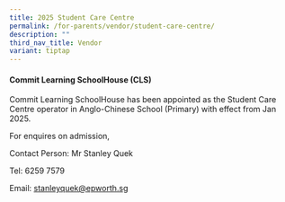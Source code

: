 ```yaml
---
title: 2025 Student Care Centre
permalink: /for-parents/vendor/student-care-centre/
description: ""
third_nav_title: Vendor
variant: tiptap
---
```

<h4>Commit Learning SchoolHouse (CLS)</h4>
<p>Commit Learning SchoolHouse has been appointed as the Student Care Centre
operator in Anglo-Chinese School (Primary) with effect from Jan 2025.</p>
<p></p>
<p>For enquires on admission,</p>
<p>Contact Person: Mr Stanley Quek</p>
<p>Tel: 6259 7579</p>
<p>Email: <a href="mailto:stanleyquek@epworth.sg" rel="noopener noreferrer nofollow" target="_blank">stanleyquek@epworth.sg</a>
</p>